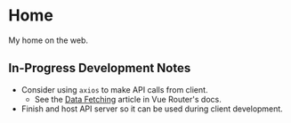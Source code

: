 # Home

My home on the web.

## In-Progress Development Notes

- Consider using `axios` to make API calls from client.
	- See the [Data Fetching](https://router.vuejs.org/en/advanced/data-fetching.html) article in Vue Router's docs.
- Finish and host API server so it can be used during client development.

